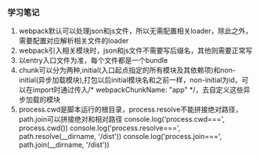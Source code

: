 ### 学习笔记
1. webpack默认可以处理json和js文件，所以无需配置相关loader，除此之外，需要配置对应解析相关文件的loader
2. webpack引入相关模块时，json和js文件不需要写后缀名，其他则需要正常写
3. 以entry入口文件为准，每个文件都是一个bundle
4. chunk可以分为两种,initial(入口起点指定的所有模块及其依赖项)和non-initial(异步加载模块),打包以后initial模块名和之前一样，non-initial为id，可以在import时通过传入/* webpackChunkName: "app" */，去自定义这些异步加载的模块
5. process.cwd是脚本运行的根目录，process.resolve不能拼接绝对路径，path.join可以拼接绝对和相对路径
console.log('process.cwd===', process.cwd())
console.log('process.resolve===', path.resolve(__dirname, '/dist'))
console.log('process.join===', path.join(__dirname, '/dist'))